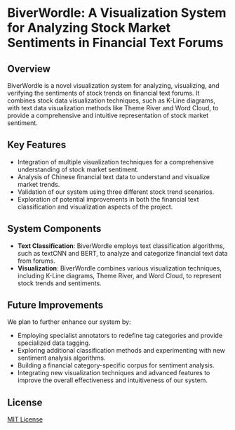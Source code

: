 # BiverWordle: A Visualization System for Analyzing Stock Market Sentiments in Financial Text Forums

## Overview

BiverWordle is a novel visualization system for analyzing, visualizing, and verifying the sentiments of stock trends on financial text forums. It combines stock data visualization techniques, such as K-Line diagrams, with text data visualization methods like Theme River and Word Cloud, to provide a comprehensive and intuitive representation of stock market sentiment.

## Key Features

- Integration of multiple visualization techniques for a comprehensive understanding of stock market sentiment.
- Analysis of Chinese financial text data to understand and visualize market trends.
- Validation of our system using three different stock trend scenarios.
- Exploration of potential improvements in both the financial text classification and visualization aspects of the project.

## System Components

- **Text Classification**: BiverWordle employs text classification algorithms, such as textCNN and BERT, to analyze and categorize financial text data from forums.
- **Visualization**: BiverWordle combines various visualization techniques, including K-Line diagrams, Theme River, and Word Cloud, to represent stock trends and sentiments.

## Future Improvements

We plan to further enhance our system by:
- Employing specialist annotators to redefine tag categories and provide specialized data tagging.
- Exploring additional classification methods and experimenting with new sentiment analysis algorithms.
- Building a financial category-specific corpus for sentiment analysis.
- Integrating new visualization techniques and advanced features to improve the overall effectiveness and intuitiveness of our system.

## License

[MIT License](LICENSE)
